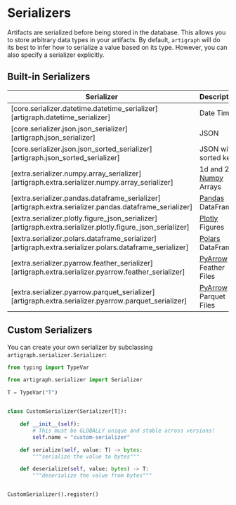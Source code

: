 # Serializers

Artifacts are serialized before being stored in the database. This allows you to store
arbitrary data types in your artifacts. By default, `artigraph` will do its best to
infer how to serialize a value based on its type. However, you can also specify a
serializer explicitly.

## Built-in Serializers

| Serializer                                                                                                 | Description                                                              |
| ---------------------------------------------------------------------------------------------------------- | ------------------------------------------------------------------------ |
| [core.serializer.datetime.datetime_serializer][artigraph.datetime_serializer]                              | Date Times                                                               |
| [core.serializer.json.json_serializer][artigraph.json_serializer]                                          | JSON                                                                     |
| [core.serializer.json.json_sorted_serializer][artigraph.json_sorted_serializer]                            | JSON with sorted keys                                                    |
| [extra.serializer.numpy.array_serializer][artigraph.extra.serializer.numpy.array_serializer]               | 1d and 2d [Numpy](https://numpy.org/) Arrays                             |
| [extra.serializer.pandas.dataframe_serializer][artigraph.extra.serializer.pandas.dataframe_serializer]     | [Pandas](https://pandas.pydata.org/) DataFrames                          |
| [extra.serializer.plotly.figure_json_serializer][artigraph.extra.serializer.plotly.figure_json_serializer] | [Plotly](https://plotly.com/python/) Figures                             |
| [extra.serializer.polars.dataframe_serializer][artigraph.extra.serializer.polars.dataframe_serializer]     | [Polars](https://pola-rs.github.io/) DataFrames                          |
| [extra.serializer.pyarrow.feather_serializer][artigraph.extra.serializer.pyarrow.feather_serializer]       | [PyArrow](https://arrow.apache.org/docs/python/index.html) Feather Files |
| [extra.serializer.pyarrow.parquet_serializer][artigraph.extra.serializer.pyarrow.parquet_serializer]       | [PyArrow](https://arrow.apache.org/docs/python/index.html) Parquet Files |

## Custom Serializers

You can create your own serializer by subclassing `artigraph.serializer.Serializer`:

```python
from typing import TypeVar

from artigraph.serializer import Serializer

T = TypeVar("T")


class CustomSerializer(Serializer[T]):

    def __init__(self):
        # This must be GLOBALLY unique and stable across versions!
        self.name = "custom-serializer"

    def serialize(self, value: T) -> bytes:
        """serialize the value to bytes"""

    def deserialize(self, value: bytes) -> T:
        """deserialize the value from bytes"""


CustomSerializer().register()
```
